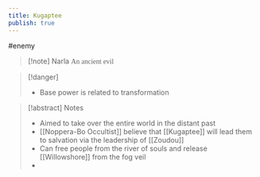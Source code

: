 ```yaml
---
title: Kugaptee
publish: true
---
```

#enemy 
> [!note] Narla
> <span style="font-family: 'Lucida Handwriting'; font-optical-sizing: auto; font-style: normal; word-break: break-word;">An ancient evil<span/>

> [!danger]
> - Base power is related to transformation

> [!abstract] Notes
> - Aimed to take over the entire world in the distant past
> - [[Noppera-Bo Occultist]] believe that [[Kugaptee]] will lead them to salvation via the leadership of [[Zoudou]]
> - Can free people from the river of souls and release [[Willowshore]] from the fog veil
> - 